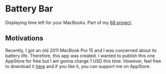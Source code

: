 # Battery Bar
Displaying time left for your MacBooks. Part of my [68 project](https://github.com/HenryQuan/68).

## Motivations
Recently, I got an old 2011 MacBook Pro 15 and I was concerned about its battery life. Therefore, this app was created. 
I wanted to publish this one AppStore for free but I am gonna charge 1 USD this time. However, 
feel free to download it [here](https://github.com/HenryQuan/BatteryBar/releases/latest) and if you like it, you can support me on AppStore.
